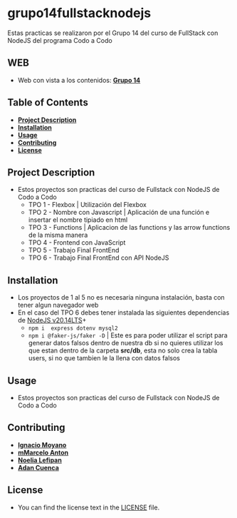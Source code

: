 # grupo14fullstacknodejs

Estas practicas se realizaron por el Grupo 14 del curso de FullStack con NodeJS del programa Codo a Codo

## **WEB**

- Web con vista a los contenidos: **[Grupo 14](https://marceloanton.github.io/grupo14fullstacknodejs/)**

## Table of Contents

- [**Project Description**](#project-description)
- [**Installation**](#installation)
- [**Usage**](#usage)
- [**Contributing**](#contributing)
- [**License**](#license)

## Project Description

- Estos proyectos son practicas del curso de Fullstack con NodeJS de Codo a Codo
  - TPO 1 - Flexbox | Utilización del Flexbox
  - TPO 2 - Nombre con Javascript | Aplicación de una función e insertar el nombre tipiado en html
  - TPO 3 - Functions | Aplicacion de las functions y las arrow functions de la misma manera
  - TPO 4 - Frontend con JavaScript
  - TPO 5 - Trabajo Final FrontEnd
  - TPO 6 - Trabajo Final FrontEnd con API NodeJS

## Installation

- Los proyectos de 1 al 5 no es necesaria ninguna instalación, basta con tener algun navegador web
- En el caso del TPO 6 debes tener instalada las siguientes dependencias de [NodeJS v20.14LTS](https://nodejs.org/en)+
  - `npm i  express dotenv mysql2`
  - `npm i @faker-js/faker -D` | Este es para poder utilizar el script para generar datos falsos dentro de nuestra db si no quieres utilizar los que estan dentro de la carpeta **src/db**, esta no solo crea la tabla users, si no que tambien le la llena con datos falsos

## Usage

- Estos proyectos son practicas del curso de Fullstack con NodeJS de Codo a Codo

## Contributing

- **[Ignacio Moyano](https://github.com/nachomoyano621)**
- **[mMarcelo Anton](https://github.com/marceloanton)**
- **[Noelia Lefipan](https://github.com/lefinoe)**
- **[Adan Cuenca](https://github.com/AdanCuenca)**

## License

- You can find the license text in the [LICENSE](LICENSE) file.
